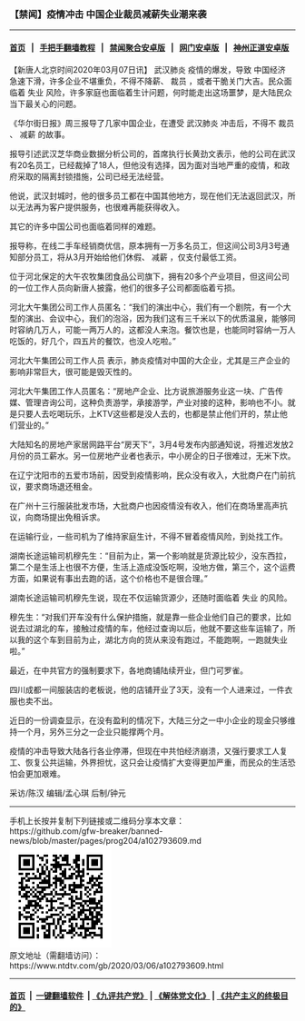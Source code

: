### 【禁闻】疫情冲击 中国企业裁员减薪失业潮来袭
------------------------

#### [首页](https://github.com/gfw-breaker/banned-news/blob/master/README.md) &nbsp;&nbsp;|&nbsp;&nbsp; [手把手翻墙教程](https://github.com/gfw-breaker/guides/wiki) &nbsp;&nbsp;|&nbsp;&nbsp; [禁闻聚合安卓版](https://github.com/gfw-breaker/bn-android) &nbsp;&nbsp;|&nbsp;&nbsp; [网门安卓版](https://github.com/oGate2/oGate) &nbsp;&nbsp;|&nbsp;&nbsp; [神州正道安卓版](https://github.com/SzzdOgate/update) 



<div><div class="post_content" itemprop="articleBody">
 <p>
  【新唐人北京时间2020年03月07日讯】
  <ok href="https://www.ntdtv.com/gb/武汉肺炎.htm">
   武汉肺炎
  </ok>
  疫情的爆发，导致
  <ok href="https://www.ntdtv.com/gb/中国经济.htm">
   中国经济
  </ok>
  急速下滑，许多企业不堪重负，不得不降薪、
  <ok href="https://www.ntdtv.com/gb/裁员.htm">
   裁员
  </ok>
  ，或者干脆关门大吉。民众面临着
  <ok href="https://www.ntdtv.com/gb/失业.htm">
   失业
  </ok>
  风险，许多家庭也面临着生计问题，何时能走出这场噩梦，是大陆民众当下最关心的问题。
 </p>
 <p>
  《华尔街日报》周三报导了几家中国企业，在遭受
  <ok href="https://www.ntdtv.com/gb/武汉肺炎.htm">
   武汉肺炎
  </ok>
  冲击后，不得不
  <ok href="https://www.ntdtv.com/gb/裁员.htm">
   裁员
  </ok>
  、
  <ok href="https://www.ntdtv.com/gb/减薪.htm">
   减薪
  </ok>
  的故事。
 </p>
 <p>
  报导引述武汉芝华商业数据分析公司的，首席执行长黄劲文表示，他的公司在武汉有20名员工，已经裁掉了18人，但他没有选择，因为面对当地严重的疫情，和政府采取的隔离封锁措施，公司已经无法经营。
 </p>
 <p>
  他说，武汉封城时，他的很多员工都在中国其他地方，现在他们无法返回武汉，所以无法再为客户提供服务，也很难再能获得收入。
 </p>
 <p>
  其它的许多中国公司也面临着同样的难题。
 </p>
 <p>
  报导称，在线二手车经销商优信，原本拥有一万多名员工，但这间公司3月3号通知部分员工，将从3月开始给他们休假、
  <ok href="https://www.ntdtv.com/gb/减薪.htm">
   减薪
  </ok>
  ，仅支付最低工资。
 </p>
 <p>
  位于河北保定的大午农牧集团食品公司旗下，拥有20多个产业项目，但这间公司的一位工作人员向新唐人披露，他们的很多子公司都面临着亏损。
 </p>
 <p>
  河北大午集团公司工作人员匿名：“我们的演出中心，我们有一个剧院，有一个大型的演出、会议中心，我们的泡浴，因为我们这有三千米以下的优质温泉，能够同时容纳几万人，可能一两万人的，这都没人来泡。餐饮也是，也能同时容纳一万人吃饭的，好几个，四五片的餐饮，也没人吃啦。”
 </p>
 <p>
  河北大午集团公司工作人员 表示，肺炎疫情对中国的大企业，尤其是三产企业的影响非常巨大，很可能是毁灭性的。
 </p>
 <p>
  河北大午集团工作人员匿名：“房地产企业、比方说旅游服务业这一块、广告传媒、管理咨询公司，这种负责游学，承接游学，产业对接的这种，影响也不小。就是只要人去吃喝玩乐，上KTV这些都是没人去的，也都是禁止他们开的，禁止他们营业的。”
 </p>
 <p>
  大陆知名的房地产家居网路平台“房天下”，3月4号发布内部通知说，将推迟发放2月份的员工薪水。另一位房地产业者也表示，中小房企的日子很难过，无米下炊。
 </p>
 <p>
  在辽宁沈阳市的五爱市场前，因受到疫情影响，民众没有收入，大批商户在门前抗议，要求商场退还租金。
 </p>
 <p>
  在广州十三行服装批发市场，大批商户也因疫情没有收入，他们在商场里高声抗议，向商场提出免租诉求。
 </p>
 <p>
  在运输行业，一些司机为了维持家庭生计，不得不冒着疫情风险，到处找工作。
 </p>
 <p>
  湖南长途运输司机穆先生：“目前为止，第一个影响就是货源比较少，没东西拉，第二个是生活上也很不方便，生活上造成没饭吃啊，没地方做，第三个，这个运费方面，如果说有事出去跑的话，这个价格也不是很合理。”
 </p>
 <p>
  湖南长途运输司机穆先生说，现在不仅运输货源少，还随时面临着
  <ok href="https://www.ntdtv.com/gb/失业.htm">
   失业
  </ok>
  的风险。
 </p>
 <p>
  穆先生：“对我们开车没有什么保护措施，就是靠一些企业他们自己的要求，比如说去过湖北的车，接触过疫情的车，他经过查询以后，他就不要这些车运输了，所以我的这个车到目前为止，湖北方向的货从来没有跑过，不能跑啊，一跑就失业啦。”
 </p>
 <p>
  最近，在中共官方的强制要求下，各地商铺陆续开业，但门可罗雀。
 </p>
 <p>
  四川成都一间服装店的老板说，他的店铺开业了3天，没有一个人进来过，一件衣服也卖不出。
 </p>
 <p>
  近日的一份调查显示，在没有盈利的情况下，大陆三分之一中小企业的现金只够维持一个月，另外三分之一企业只能撑两个月。
 </p>
 <p>
  疫情的冲击导致大陆各行各业停滞，但现在中共怕经济崩溃，又强行要求工人复工、恢复公共运输，外界担忧，这只会让疫情扩大变得更加严重，而民众的生活恐怕会更加艰难。
 </p>
 <p>
  采访/陈汉 编辑/孟心琪 后制/钟元
 </p>
 <div class="single_ad">
 </div>
</div>
</div>
<hr/>
手机上长按并复制下列链接或二维码分享本文章：<br/>
https://github.com/gfw-breaker/banned-news/blob/master/pages/prog204/a102793609.md <br/>
<a href='https://github.com/gfw-breaker/banned-news/blob/master/pages/prog204/a102793609.md'><img src='https://github.com/gfw-breaker/banned-news/blob/master/pages/prog204/a102793609.md.png'/></a> <br/>
原文地址（需翻墙访问）：https://www.ntdtv.com/gb/2020/03/06/a102793609.html


------------------------
#### [首页](https://github.com/gfw-breaker/banned-news/blob/master/README.md) &nbsp;|&nbsp; [一键翻墙软件](https://github.com/gfw-breaker/nogfw/blob/master/README.md) &nbsp;| [《九评共产党》](https://github.com/gfw-breaker/9ping.md/blob/master/README.md#九评之一评共产党是什么) | [《解体党文化》](https://github.com/gfw-breaker/jtdwh.md/blob/master/README.md) | [《共产主义的终极目的》](https://github.com/gfw-breaker/gczydzjmd.md/blob/master/README.md)


<img src='http://gfw-breaker.win/banned-news/pages/prog204/a102793609.md' width='0px' height='0px'/>